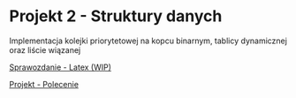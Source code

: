 # Projekt 2 - Struktury danych

Implementacja kolejki priorytetowej na kopcu binarnym, tablicy dynamicznej oraz liście wiązanej

[Sprawozdanie - Latex (WIP)](https://www.overleaf.com/read/qkbgkqfsdygz#18cccb)

[Projekt - Polecenie](https://kam.pwr.edu.pl/piotr-p-nowakpwr-edu-pl/files//Materia%C5%82y/Struktury%20Danych/Do%20pokazania/Projekt%202.pdf)
